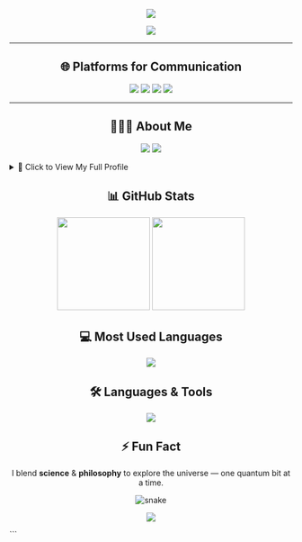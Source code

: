 <!-- ====== HEADER ====== -->
<p align="center">
  <img src="https://capsule-render.vercel.app/api?type=waving&color=0:FF00FF,100:00FFFF&height=120&section=header&text=Welcome%20to%20Twilight's%20Universe&fontAlign=50&fontAlignY=35&animation=fadeIn&fontColor=ffffff"/>
</p>

<!-- ====== TYPING ANIMATION ====== -->
<p align="center">
  <img src="https://readme-typing-svg.herokuapp.com?size=24&color=FF00FF&center=true&vCenter=true&width=800&lines=Student+%7C+Self-Taught+Explorer;Quantum+Computing+%26+Math+Metaphysics;Machine+Learning+%7C+Quantum+Mechanics;Always+Learning+%7C+Always+Building">
</p>

---

<!-- ====== SOCIAL LINKS ====== -->
<h2 align="center">🌐 Platforms for Communication</h2>
<p align="center">
  <a href="https://www.linkedin.com/in/ali-mahmoud-247004293/"><img src="https://img.shields.io/badge/LinkedIn-0077B5?logo=linkedin&logoColor=white&style=for-the-badge"/></a>
  <a href="https://medium.com/@alimahmoudfarghaly"><img src="https://img.shields.io/badge/Medium-000000?logo=medium&logoColor=white&style=for-the-badge"/></a>
  <a href="https://x.com/AliMahm667162"><img src="https://img.shields.io/badge/Twitter-1DA1F2?logo=twitter&logoColor=white&style=for-the-badge"/></a>
  <a href="https://www.instagram.com/the_twilight_void/"><img src="https://img.shields.io/badge/Instagram-E4405F?logo=instagram&logoColor=white&style=for-the-badge"/></a>
</p>

---

<!-- ====== ABOUT ME ====== -->
<h2 align="center">👨🏻‍💻 About Me</h2>
<p align="center">
  <img src="https://img.shields.io/badge/Role-Student%20%26%20Explorer-FF00FF?style=for-the-badge"/>
  <img src="https://img.shields.io/badge/Focus-Quantum%20Computing%20%26%20CS-00FFFF?style=for-the-badge"/>
</p>

<details>
<summary>📜 Click to View My Full Profile</summary>

```yaml
name: "Twilight"
current_role: "Student & Self-Taught Explorer"
education:
  - "Self-Taught Computer Science"
  - "Self-Taught Quantum Mechanics & Quantum Computing"
  - "High School Student"
fields_of_interest:
  - "Computer Science"
  - "Data Science"
  - "Machine Learning"
  - "Quantum Computing"
  - "Physics & Electronics"
  - "Touch Design"
  - "Programming + Simulation"
currently_learning:
  - "Quantum Computing"
  - "CS + DS + ML"
  - "QM + QC"
goals_2026:
  - "Become the best version of Twilight"
hobbies:
  - "Gaming"
  - "Learning"
  - "Comedy"
  - "Solitude"
```
</details> <!-- ====== GITHUB STATS ====== --> <h2 align="center">📊 GitHub Stats</h2> <p align="center"> <img src="https://github-readme-stats.vercel.app/api?username=Twilight876&show_icons=true&theme=tokyonight&hide_border=true" height="165"/> <img src="https://github-readme-streak-stats.herokuapp.com/?user=Twilight876&theme=tokyonight&hide_border=true" height="165"/> </p> <!-- ====== MOST USED LANGUAGES ====== --> <h2 align="center">💻 Most Used Languages</h2> <p align="center"> <img src="https://github-readme-stats.vercel.app/api/top-langs/?username=Twilight876&layout=compact&theme=tokyonight&hide_border=true"/> </p> <!-- ====== TOOLS & LANGUAGES ====== --> <h2 align="center">🛠️ Languages & Tools</h2> <p align="center"> <img src="https://skillicons.dev/icons?i=python,cpp,html,css,javascript,git,github,linux,react,figma,vscode&theme=dark" /> </p> <!-- ====== FUN FACT ====== --> <h2 align="center">⚡ Fun Fact</h2> <p align="center"> I blend <b>science</b> & <b>philosophy</b> to explore the universe — one quantum bit at a time. </p> <!-- ====== CONTRIBUTION SNAKE ====== --> <p align="center"> <img src="https://github.com/Twilight876/Twilight876/blob/output/github-contribution-grid-snake.svg" alt="snake"/> </p> <!-- ====== FOOTER ====== --> <p align="center"> <img src="https://capsule-render.vercel.app/api?type=waving&color=0:00FFFF,100:FF00FF&height=100&section=footer"/> </p> ```
